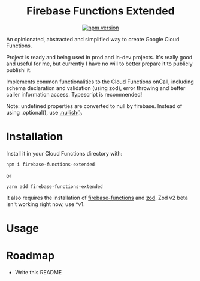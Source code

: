 <div align="center">

# Firebase Functions Extended

[![npm version](https://badge.fury.io/js/firebase-functions-extended.svg)](https://www.npmjs.com/package/firebase-functions-extended)

</div>

An opinionated, abstracted and simplified way to create Google Cloud Functions.

Project is ready and being used in prod and in-dev projects. It's really good and useful for me, but currently I have no will to better prepare it to publicly publishi it.

Implements common functionalities to the Cloud Functions onCall, including schema declaration and validation (using zod), error throwing and better caller information access. Typescript is recommended!

Note: undefined properties are converted to null by firebase. Instead of using .optional(), use [.nullish()](https://github.com/colinhacks/zod#nullish).

# Installation

Install it in your Cloud Functions directory with:

`npm i firebase-functions-extended`

or

`yarn add firebase-functions-extended`

It also requires the installation of [firebase-functions](https://github.com/firebase/firebase-functions) and [zod](https://github.com/vriad/zod). Zod v2 beta isn't working right now, use ^v1.

# Usage

# Roadmap

* Write this README
